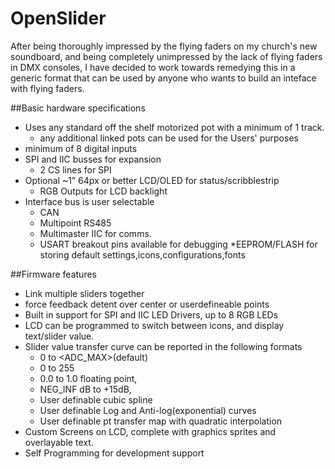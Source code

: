 # OpenSlider
After being thoroughly impressed by the flying faders on my church's new soundboard, and being completely unimpressed by the lack of flying faders in DMX consoles, I have decided to work towards remedying this in a generic format that can be used by anyone who wants to build an inteface with flying faders.

##Basic hardware specifications
* Uses any standard off the shelf motorized pot with a minimum of 1 track.
  * any additional linked pots can be used for the Users' purposes
* minimum of 8 digital inputs
* SPI and IIC busses for expansion
  * 2 CS lines for SPI
* Optional ~1” 64px or better LCD/OLED for status/scribblestrip
  * RGB Outputs for LCD backlight
* Interface bus is user selectable
  * CAN
  * Multipoint RS485
  * Multimaster IIC for comms.
  * USART breakout pins available for debugging
*EEPROM/FLASH for storing default settings,icons,configurations,fonts

##Firmware features
* Link multiple sliders together
* force feedback detent over center or userdefineable points
* Built in support for SPI and IIC LED Drivers, up to 8 RGB LEDs
* LCD can be programmed to switch between icons, and display text/slider value.
* Slider value transfer curve can be reported in the following formats
  * 0 to <ADC_MAX>(default)
  * 0 to 255
  * 0.0 to 1.0 floating point,
  * NEG_INF dB to +15dB,
  * User definable cubic spline
  * User definable Log and Anti-log(exponential) curves
  * User definable <TBD>pt transfer map with quadratic interpolation
* Custom Screens on LCD, complete with graphics sprites and overlayable text.
* Self Programming for development support

